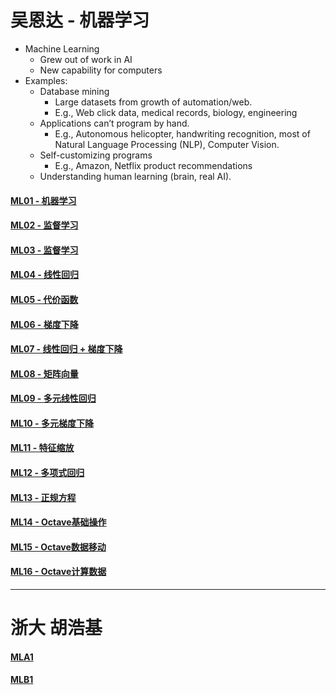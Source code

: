 # 吴恩达 - 机器学习

- Machine Learning
    - Grew out of work in AI
    - New capability for computers
- Examples:
    - Database mining
        - Large datasets from growth of automation/web.
        - E.g., Web click data, medical records, biology, engineering
    - Applications can’t program by hand.
        - E.g., Autonomous helicopter, handwriting recognition, most of Natural Language Processing (NLP), Computer Vision.
    - Self-customizing programs
        - E.g., Amazon, Netflix product recommendations
    - Understanding human learning (brain, real AI).

#### [ML01 - 机器学习](MachineL/ML01)
#### [ML02 - 监督学习](MachineL/ML02)
#### [ML03 - 监督学习](MachineL/ML03)
#### [ML04 - 线性回归](MachineL/ML04)
#### [ML05 - 代价函数](MachineL/ML05)
#### [ML06 - 梯度下降](MachineL/ML06)
#### [ML07 - 线性回归 + 梯度下降](MachineL/ML07)
#### [ML08 - 矩阵向量](MachineL/ML08)
#### [ML09 - 多元线性回归](MachineL/ML09)
#### [ML10 - 多元梯度下降](MachineL/ML10)
#### [ML11 - 特征缩放](MachineL/ML11)
#### [ML12 - 多项式回归](MachineL/ML12)
#### [ML13 - 正规方程](MachineL/ML13)
#### [ML14 - Octave基础操作](MachineL/ML14)
#### [ML15 - Octave数据移动](MachineL/ML15)
#### [ML16 - Octave计算数据](MachineL/ML16)

---

# 浙大 胡浩基

#### [MLA1](MachineL/MLA1)
#### [MLB1](MachineL/MLB1)
